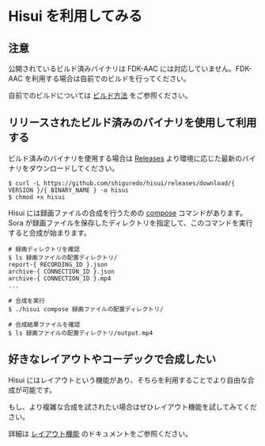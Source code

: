 # Hisui を利用してみる

## 注意

公開されているビルド済みバイナリは FDK-AAC には対応していません。FDK-AAC を利用する場合は自前でのビルドを行ってください。

自前でのビルドについては [ビルド方法](build.md) をご参照ください。

## リリースされたビルド済みのバイナリを使用して利用する

ビルド済みのバイナリを使用する場合は [Releases](https://github.com/shiguredo/hisui/releases) より環境に応じた最新のバイナリをダウンロードしてください。

```console
$ curl -L https://github.com/shiguredo/hisui/releases/download/{ VERSION }/{ BINARY_NAME } -o hisui
$ chmod +x hisui
```

Hisui には録画ファイルの合成を行うための [compose](command_compose.md) コマンドがあります。
Sora が録画ファイルを保存したディレクトリを指定して、このコマンドを実行すると合成が始まります。

```console
# 録画ディレクトリを確認
$ ls 録画ファイルの配置ディレクトリ/
report-{ RECORDING_ID }.json
archive-{ CONNECTION_ID }.json
archive-{ CONNECTION_ID }.mp4
...

# 合成を実行
$ ./hisui compose 録画ファイルの配置ディレクトリ/

# 合成結果ファイルを確認
$ ls 録画ファイルの配置ディレクトリ/output.mp4
```

## 好きなレイアウトやコーデックで合成したい

Hisui にはレイアウトという機能があり、そちらを利用することでより自由な合成が可能です。

もし、より複雑な合成を試されたい場合はぜひレイアウト機能を試してみてください。

詳細は [レイアウト機能](LAYOUT.md) のドキュメントをご参照ください。
